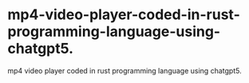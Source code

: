 # mp4-video-player-coded-in-rust-programming-language-using-chatgpt5.
mp4 video player coded  in rust programming language using chatgpt5.
